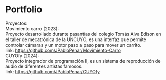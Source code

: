# Portfolio
  Proyectos:  
  Movimiento carro (2023):  
  Proyecto desarrollado durante pasantías del colegio Tomás Alva Edison en el taller de mecatrónica de la UNCUYO, es una interfaz que permite controlar cámaras y un motor paso a paso para mover un carrito.  
  link: https://github.com/JPabloPenar/Movimiento-Carro  
  CUYOfy (2024):  
  Proyecto integrador de programación II, es un sistema de reproducción de audio de diferentes artistas famosos.  
  link: https://github.com/JPabloPenar/CUYOfy  
